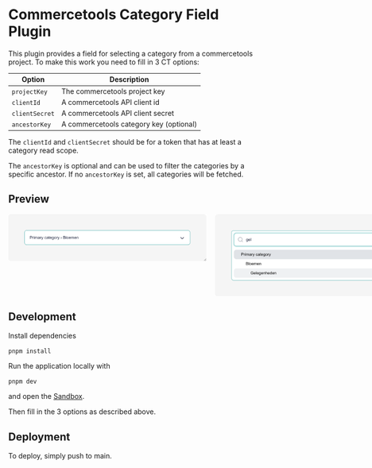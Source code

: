 # Commercetools Category Field Plugin

This plugin provides a field for selecting a category from a commercetools project.
To make this work you need to fill in 3 CT options:

| Option         | Description                             |
| -------------- | --------------------------------------- |
| `projectKey`   | The commercetools project key           |
| `clientId`     | A commercetools API client id           |
| `clientSecret` | A commercetools API client secret       |
| `ancestorKey`  | A commercetools category key (optional) |

The `clientId` and `clientSecret` should be for a token that has at least a category
read scope.

The `ancestorKey` is optional and can be used to filter the categories by a specific
ancestor. If no `ancestorKey` is set, all categories will be fetched.

## Preview

<div style="display:flex;gap:1rem;align-items:flex-start">
  <img src="images/preview.png" class="flex:1" width="400" height="auto">
  <img src="images/preview-2.png" class="flex:1" width="400" height="auto">
</div>

## Development

Install dependencies

```shell
pnpm install
```

Run the application locally with

```shell
pnpm dev
```

and open the [Sandbox](https://plugin-sandbox.storyblok.com/field-plugin/).

Then fill in the 3 options as described above.

## Deployment

To deploy, simply push to main.
